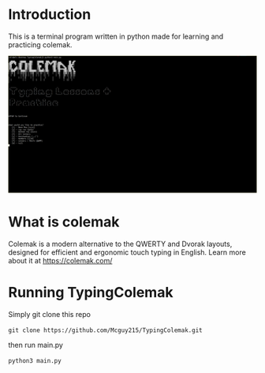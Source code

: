 # Introduction 
This is a terminal program written in python made for learning and practicing colemak.

![](Colemak.png) 

# What is colemak
Colemak is a modern alternative to the QWERTY and Dvorak layouts, designed for efficient and ergonomic touch typing in English. Learn more about it at https://colemak.com/

# Running TypingColemak
Simply git clone this repo 

`git clone https://github.com/Mcguy215/TypingColemak.git`

then run main.py

`python3 main.py`
